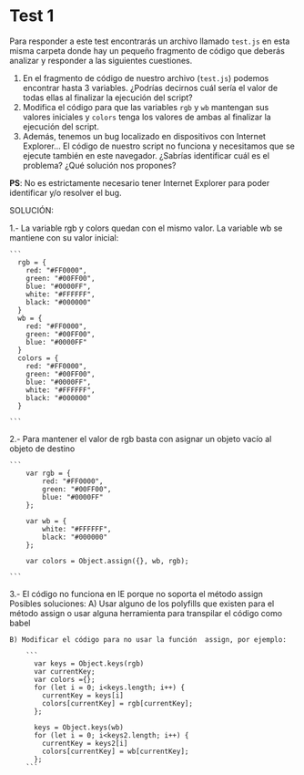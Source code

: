# Test 1

Para responder a este test encontrarás un archivo llamado `test.js` en esta 
misma carpeta donde hay un pequeño fragmento de código que deberás analizar 
y responder a las siguientes cuestiones. 

1. En el fragmento de código de nuestro archivo (`test.js`) podemos encontrar
 hasta 3 variables. ¿Podrías decirnos cuál sería el valor de todas ellas al 
 finalizar la ejecución del script?
2. Modifica el código para que las variables `rgb` y `wb` mantengan sus valores 
iniciales y `colors` tenga los valores de ambas al finalizar la ejecución del 
script.
3. Además, tenemos un bug localizado en dispositivos con Internet Explorer… 
El código de nuestro script no funciona y necesitamos que se ejecute también 
en este navegador. ¿Sabrías identificar cuál es el problema? ¿Qué solución nos
 propones?

**PS**: No es estrictamente necesario tener Internet Explorer para poder identificar y/o resolver el bug. 

SOLUCIÓN:

1.- La variable rgb y colors quedan con el mismo valor. La variable wb se mantiene con su valor inicial:

    ```
      rgb = {
        red: "#FF0000",
        green: "#00FF00",
        blue: "#0000FF",
        white: "#FFFFFF",
        black: "#000000"
      }
      wb = {
        red: "#FF0000",
        green: "#00FF00",
        blue: "#0000FF"
      }
      colors = {
        red: "#FF0000",
        green: "#00FF00",
        blue: "#0000FF",
        white: "#FFFFFF",
        black: "#000000"
      }

    ```

2.- Para mantener el valor de rgb basta con asignar un objeto vacío al  objeto de destino

    ```
        var rgb = {
            red: "#FF0000",
            green: "#00FF00",
            blue: "#0000FF"
        };

        var wb = {
            white: "#FFFFFF",
            black: "#000000"
        };

        var colors = Object.assign({}, wb, rgb);

    ```

  3.- El código no funciona en IE porque no soporta el método assign
    Posibles soluciones:
    A) Usar alguno de los polyfills que existen para el método assign o usar alguna herramienta para transpilar el código como babel

    B) Modificar el código para no usar la función  assign, por ejemplo:

        ```
          var keys = Object.keys(rgb)
          var currentKey;
          var colors ={};
          for (let i = 0; i<keys.length; i++) {
            currentKey = keys[i]
            colors[currentKey] = rgb[currentKey];
          };

          keys = Object.keys(wb)
          for (let i = 0; i<keys2.length; i++) {
            currentKey = keys2[i]
            colors[currentKey] = wb[currentKey];
          };
        ```
